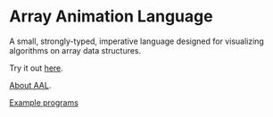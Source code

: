 # Array Animation Language

A small, strongly-typed, imperative language designed for visualizing algorithms on array data structures.

Try it out [here](https://bagnalla.github.io/AAL/).

[About AAL](https://bagnalla.github.io/AAL/about.html).

[Example programs](https://bagnalla.github.io/AAL/examples.html)

